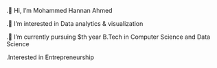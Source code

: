 .👋 Hi, I’m Mohammed Hannan Ahmed

.👀 I’m interested in Data analytics & visualization 

.🌱 I’m currently pursuing $th year B.Tech in Computer Science and Data Science

.Interested in Entrepreneurship 


